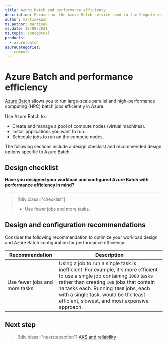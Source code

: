 ```yaml
---
title: Azure Batch and performance efficiency
description: Focuses on the Azure Batch service used in the Compute solution to provide best-practice, configuration recommendations, and design considerations related to Service Performance.
author: martinekuan
ms.author: martinek
ms.date: 12/08/2021
ms.topic: conceptual
products:
  - azure-batch
azureCategories:
  - compute
---
```


# Azure Batch and performance efficiency

[Azure Batch](/azure/batch/batch-technical-overview) allows you to run large-scale parallel and high-performance computing (HPC) batch jobs efficiently in Azure.

Use Azure Batch to:

- Create and manage a pool of compute nodes (virtual machines).
- Install applications you want to run.
- Schedule jobs to run on the compute nodes.

The following sections include a design checklist and recommended design options specific to Azure Batch.

## Design checklist

**Have you designed your workload and configured Azure Batch with performance efficiency in mind?**
***

> [!div class="checklist"]
> - Use fewer jobs and more tasks.

## Design and configuration recommendations

Consider the following recommendation to optimize your workload design and Azure Batch configuration for performance efficiency:

|Recommendation|Description|
|------------------|------------|
|Use fewer jobs and more tasks.|Using a job to run a single task is inefficient. For example, it's more efficient to use a single job containing `1000` tasks rather than creating `100` jobs that contain `10` tasks each. Running `1000` jobs, each with a single task, would be the least efficient, slowest, and most expensive approach.|

## Next step

> [!div class="nextstepaction"]
> [AKS and reliability](../azure-kubernetes-service.md)
